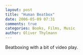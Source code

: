 ```yaml
---
layout: post
title: "Human Beatbox"
date: 2006-05-09 07:31
comments: true
categories: Books, Films, Music
author: Oliver Thylmann
---
```



Beatboxing with a bit of video play.





